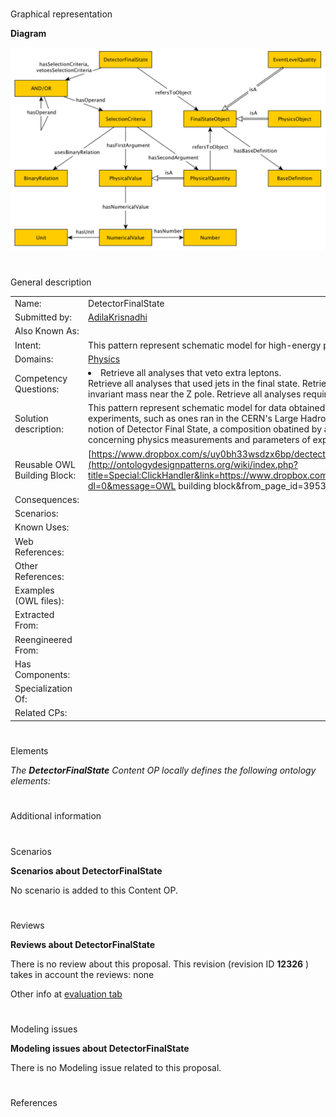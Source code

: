 # 

 Graphical representation



__Diagram__ 





[![Image:DetectorFinalState-pattern.png](images/5/51/DetectorFinalState-pattern.png)](../Image/DetectorFinalState-pattern.png "Image:DetectorFinalState-pattern.png")





# 

 General description




|  |  |
| --- | --- |
|  Name:  |  DetectorFinalState  |
|  Submitted by:  | [AdilaKrisnadhi](../User/AdilaKrisnadhi "User:AdilaKrisnadhi")  |
|  Also Known As:  |  |
|  Intent:  |  This pattern represent schematic model for high-energy physics experiment data.  |
|  Domains:  | [Physics](../Community/Physics "Community:Physics")  |
|  Competency Questions:  | <li>       Retrieve all analyses that veto extra leptons.      </li> Retrieve all analyses that used jets in the final state.  Retrieve all analyses requireing particles to have an invariant mass near the Z pole.  Retrieve all analyses requiring large missing energy.  |
|  Solution description:  |  This pattern represent schematic model for data obtained from results of high-energy physics experiments, such as ones ran in the CERN's Large Hadron Collider. Specifically, this pattern models the notion of Detector Final State, a composition obatined by a selection of some target characteristics concerning physics measurements and parameters of experiments.  |
|  Reusable OWL Building Block:  | [https://www.dropbox.com/s/uy0bh33wsdzx6bp/dectectorfinalstate.owl?dl=0](http://ontologydesignpatterns.org/wiki/index.php?title=Special:ClickHandler&link=https://www.dropbox.com/s/uy0bh33wsdzx6bp/dectectorfinalstate.owl?dl=0&message=OWL building block&from_page_id=3953&update=)  (0)  |
|  Consequences:  |  |
|  Scenarios:  |  |
|  Known Uses:  |  |
|  Web References:  |  |
|  Other References:  |  |
|  Examples (OWL files):  |  |
|  Extracted From:  |  |
|  Reengineered From:  |  |
|  Has Components:  |  |
|  Specialization Of:  |  |
|  Related CPs:  |  |



  





# 

 Elements



_The
 __DetectorFinalState__ 
 Content OP locally defines the following ontology elements:_ 




# 

 Additional information



# 

 Scenarios




__Scenarios about DetectorFinalState__ 


 No scenario is added to this Content OP.
 




# 

 Reviews




__Reviews about DetectorFinalState__ 


 There is no review about this proposal.
This revision (revision ID
 __12326__ 
 ) takes in account the reviews: none
 



 Other info at
 [evaluation tab](http://ontologydesignpatterns.org/wiki/index.php?title=Submissions:DetectorFinalState&action=evaluation "http://ontologydesignpatterns.org/wiki/index.php?title=Submissions:DetectorFinalState&action=evaluation") 





  





# 

 Modeling issues




__Modeling issues about DetectorFinalState__ 


 There is no Modeling issue related to this proposal.
 




  





# 

 References
